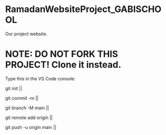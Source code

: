 # RamadanWebsiteProject_GABISCHOOL
Our project website.
# NOTE: DO NOT FORK THIS PROJECT! Clone it instead. 
Type this in the VS Code console:

git init ||

git commit -m ||

git branch -M main ||

git remote add origin || 

git push -u origin main ||

